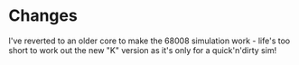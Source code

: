 # Changes

I've reverted to an older core to make the 68008 simulation work - life's too short to work out
the new "K" version as it's only for a quick'n'dirty sim!